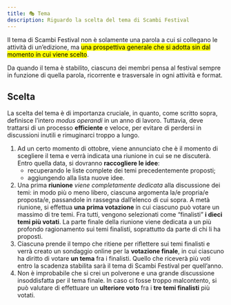 ```yaml
---
title: 🎭 Tema
description: Riguardo la scelta del tema di Scambi Festival
---
```

Il tema di Scambi Festival non è solamente una parola a cui si collegano le attività di un’edizione, ma <mark>una prospettiva generale che si adotta sin dal momento in cui viene scelto</mark>.

Da quando il tema è stabilito, ciascunз dei membri pensa al festival sempre in funzione di quella parola, ricorrente e trasversale in ogni attività e format.

## Scelta

La scelta del tema è di importanza cruciale, in quanto, come scritto sopra, definisce l’intero _modus operandi_ in un anno di lavoro. Tuttavia, deve trattarsi di un processo **efficiente** e veloce, per evitare di perdersi in discussioni inutili e rimuginarci troppo a lungo.

1. Ad un certo momento di ottobre, viene annunciato che è il momento di scegliere il tema e verrà indicata una riunione in cui se ne discuterà. Entro quella data, si dovranno **raccogliere le idee**:
    - recuperando le liste complete dei temi precedentemente proposti;
    - aggiungendo alla lista nuove idee.
2. Una prima **riunione** *viene completamente dedicata* alla discussione dei temi: in modo più o meno libero, ciascunə argomenta la/e propria/e proposta/e, passandole in rassegna dall’elenco di cui sopra. A metà riunione, si effettua **una prima votazione** in cui ciascuno può votare un massimo di tre temi. Fra tutti, vengono selezionati come “finalisti” **i dieci temi più votati**. La parte finale della riunione viene dedicata a un più profondo ragionamento sui temi finalisti, soprattutto da parte di chi li ha proposti.
3. Ciascunə prende il tempo che ritiene per riflettere sui temi finalisti e verrà creato un sondaggio online per la **votazione finale**, in cui ciascuno ha diritto di votare **un tema** fra i finalisti. Quello che riceverà più voti entro la scadenza stabilita sarà il tema di Scambi Festival per quell’anno.
4. Non è improbabile che si crei un polverone e una grande discussione insoddisfatta per il tema finale. In caso ci fosse troppo malcontento, si può valutare di effettuare un **ulteriore voto** fra i **tre temi finalisti** più votati.
